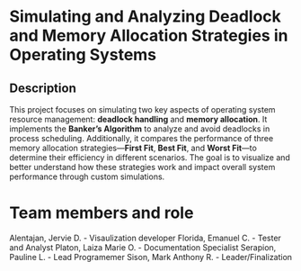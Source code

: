 # Simulating and Analyzing Deadlock and Memory Allocation Strategies in Operating Systems
## Description
This project focuses on simulating two key aspects of operating system resource management: **deadlock handling** and **memory allocation**. It implements the **Banker’s Algorithm** to analyze and avoid deadlocks in process scheduling. Additionally, it compares the performance of three memory allocation strategies—**First Fit**, **Best Fit**, and **Worst Fit**—to determine their efficiency in different scenarios. The goal is to visualize and better understand how these strategies work and impact overall system performance through custom simulations.

# Team members and role
Alentajan, Jervie D.     - Visaulization developer
Florida, Emanuel C.      - Tester and Analyst
Platon, Laiza Marie O.   - Documentation Specialist
Serapion, Pauline L.     - Lead Programemer
Sison, Mark Anthony R.   - Leader/Finalization

